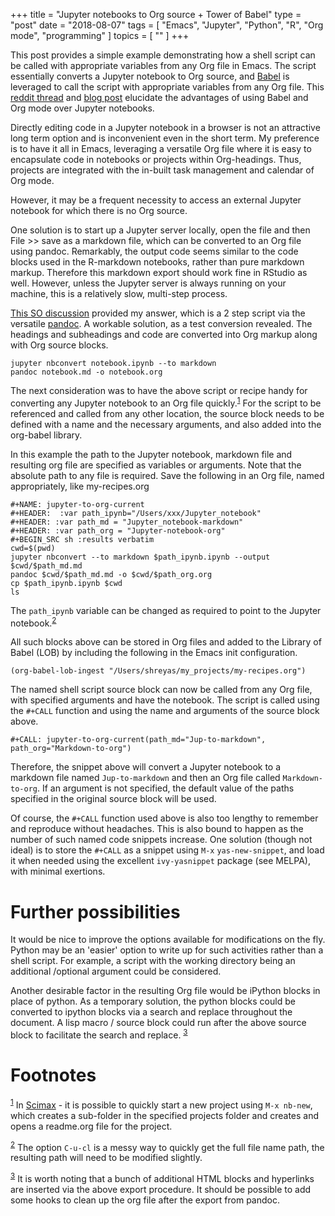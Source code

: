 +++
title = "Jupyter notebooks to Org source + Tower of Babel"
type = "post"
date = "2018-08-07"
tags = [ "Emacs", "Jupyter", "Python", "R", "Org mode", "programming" ]
topics = [ "" ]
+++

This post provides a simple example demonstrating how a shell script can be called with appropriate variables from any Org file in Emacs. The script essentially converts a Jupyter notebook to Org source, and [Babel](https://orgmode.org/worg/org-contrib/babel/) is leveraged to call the script with appropriate variables from any Org file. This [reddit thread](https://news.ycombinator.com/item?id=11296843) and [blog post](https://lepisma.github.io/2016/11/02/org-babel/) elucidate the advantages of using Babel and Org mode over Jupyter notebooks. 

Directly editing code in a Jupyter notebook in a browser is not an attractive long term option and is inconvenient even in the short term. My preference is to have it all in Emacs, leveraging a versatile Org file where it is easy to encapsulate code in notebooks or projects within Org-headings. Thus, projects are integrated with the in-built task management and calendar of Org mode.

However, it may be a frequent necessity to access an external Jupyter notebook for which there is no Org source. 

One solution is to start up a Jupyter server locally, open the file and then File >> save as a markdown file, which can be converted to an Org file using pandoc. Remarkably, the output code seems similar to the code blocks used in the R-markdown notebooks, rather than pure markdown markup. Therefore this markdown export should work fine in RStudio as well. However, unless the Jupyter server is always running on your machine, this is a relatively slow, multi-step process.

[This SO discussion](https://emacs.stackexchange.com/questions/5465/how-to-migrate-markdown-files-to-emacs-org-mode-format) provided my answer, which is a 2 step script via the versatile [pandoc](https://pandoc.org/). A workable solution, as a test conversion revealed. The headings and subheadings and code are converted into Org markup along with Org source blocks.

    jupyter nbconvert notebook.ipynb --to markdown
    pandoc notebook.md -o notebook.org

The next consideration was to have the above script or recipe handy for converting any Jupyter notebook to an Org file quickly.<sup><a id="fnr.1" class="footref" href="#fn.1">1</a></sup> For the script to be referenced and called from any other location,  the source block needs to be defined with a name and the necessary arguments, and also added into the org-babel library.

In this example the path to the Jupyter notebook, markdown file and resulting org file are specified as variables or arguments. Note that the absolute path to any file is required. Save the following in an Org file, named appropriately, like my-recipes.org

    #+NAME: jupyter-to-org-current
    #+HEADER:  :var path_ipynb="/Users/xxx/Jupyter_notebook" 
    #+HEADER: :var path_md = "Jupyter_notebook-markdown" 
    #+HEADER: :var path_org = "Jupyter-notebook-org"
    #+BEGIN_SRC sh :results verbatim
    cwd=$(pwd)
    jupyter nbconvert --to markdown $path_ipynb.ipynb --output $cwd/$path_md.md
    pandoc $cwd/$path_md.md -o $cwd/$path_org.org
    cp $path_ipynb.ipynb $cwd
    ls

The `path_ipynb` variable can be changed as required to point to the Jupyter notebook.<sup><a id="fnr.2" class="footref" href="#fn.2">2</a></sup>

All such blocks above can be stored in Org files and added to the Library of Babel (LOB) by including the following in the Emacs init configuration. 

    (org-babel-lob-ingest "/Users/shreyas/my_projects/my-recipes.org")

The named shell script source block can now be called from any Org file, with specified arguments and have the notebook. The script is called using the `#+CALL` function and using the name and arguments of the source block above. 

    #+CALL: jupyter-to-org-current(path_md="Jup-to-markdown", path_org="Markdown-to-org")

Therefore, the snippet above will convert a Jupyter notebook to a markdown file named `Jup-to-markdown` and then an Org file called `Markdown-to-org`. If an argument is not specified, the default value of the paths specified in the original source block will be used.

Of course, the `#+CALL` function used above is also too lengthy to remember and reproduce without headaches. This is also bound to happen as the number of such named code snippets increase. One solution (though not ideal) is to store the `#+CALL` as a snippet using `M-x` `yas-new-snippet`, and load it when needed using the excellent `ivy-yasnippet` package (see MELPA), with minimal exertions.


# Further possibilities

It would be nice to improve the options available for modifications on the fly. Python may be an 'easier' option to write up for such activities rather than a shell script. For example, a script with the working directory being an additional /optional argument could be considered. 

Another desirable factor in the resulting Org file would be iPython blocks in place of python. As a temporary solution, the python blocks could be converted to ipython blocks via a search and replace throughout the document. A lisp macro / source block could run after the above source block to facilitate the search and replace. <sup><a id="fnr.3" class="footref" href="#fn.3">3</a></sup>


# Footnotes

<sup><a id="fn.1" href="#fnr.1">1</a></sup> In [Scimax](https://github.com/jkitchin/scimax) - it is possible to quickly start a new project using `M-x nb-new`, which creates a sub-folder in the specified projects folder and creates and opens a readme.org file for the project.

<sup><a id="fn.2" href="#fnr.2">2</a></sup> The option `C-u-cl` is a messy way to quickly get the full file name path, the resulting path will need to be modified slightly.

<sup><a id="fn.3" href="#fnr.3">3</a></sup> It is worth noting that a bunch of additional HTML blocks and hyperlinks are inserted via the above export procedure. It should be possible to add some hooks to clean up the org file after the export from pandoc.
